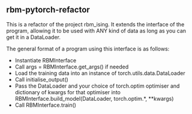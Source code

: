 **rbm-pytorch-refactor**
-------------------------
This is a refactor of the project rbm_ising. It extends the interface of the program, allowing it to be used with ANY kind of data as long as you can get it in a DataLoader.

The general format of a program using this interface is as follows:
* Instantiate RBMInterface
* Call args = RBMInterface.get_args() if needed
* Load the training data into an instance of torch.utils.data.DataLoader
* Call initialise_output()
* Pass the DataLoader and your choice of torch.optim optimiser and dictionary of kwargs for that optimiser into RBMInterface.build_model(DataLoader, torch.optim.*, **kwargs)
* Call RBMInterface.train()
